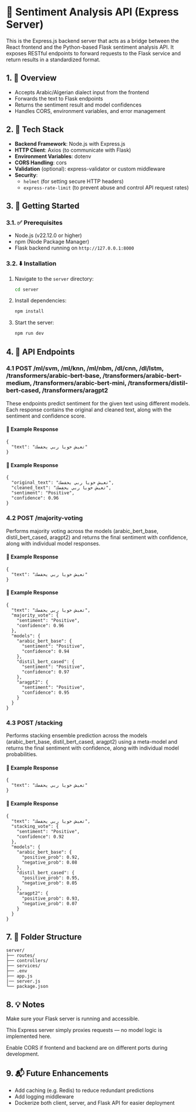 # 🧠 Sentiment Analysis API (Express Server)

This is the Express.js backend server that acts as a bridge between the React frontend and the Python-based Flask sentiment analysis API. It exposes RESTful endpoints to forward requests to the Flask service and return results in a standardized format.


## 1. 👀 Overview

- Accepts Arabic/Algerian dialect input from the frontend
- Forwards the text to Flask endpoints
- Returns the sentiment result and model confidences
- Handles CORS, environment variables, and error management


## 2. 🔧 Tech Stack

- **Backend Framework**: Node.js with Express.js
- **HTTP Client**: Axios (to communicate with Flask)
- **Environment Variables**: dotenv
- **CORS Handling**: cors
- **Validation** (optional): express-validator or custom middleware
- **Security**: 
   - `helmet` (for setting secure HTTP headers) 
   - `express-rate-limit` (to prevent abuse and control API request rates)


## 3. 🚀 Getting Started

### 3.1. ✅ Prerequisites
- Node.js (v22.12.0 or higher)
- npm (Node Package Manager)
- Flask backend running on `http://127.0.0.1:8000`

### 3.2. ⬇️ Installation
1. Navigate to the `server` directory:

   ```bash
   cd server
2. Install dependencies:

   ```bash
   npm install
3. Start the server:

    ```bash
    npm run dev
    ```

## 4. 🔌 API Endpoints
### 4.1 POST /ml/svm, /ml/knn, /ml/nbm, /dl/cnn, /dl/lstm, /transformers/arabic-bert-base, /transformers/arabic-bert-medium, /transformers/arabic-bert-mini, /transformers/distil-bert-cased, /transformers/aragpt2
These endpoints predict sentiment for the given text using different models. Each response contains the original and cleaned text, along with the sentiment and confidence score.
#### 🔹 Example Response
```
{
  "text": "تعيش خويا ربي يحفضك"
}
```

#### 🔹 Example Response
```
{
  "original_text": "تعيش خويا ربي يحفضك",
  "cleaned_text": "تعيش خويا ربي يحفضك",
  "sentiment": "Positive",
  "confidence": 0.96
}
```

### 4.2 POST /majority-voting
Performs majority voting across the models (arabic_bert_base, distil_bert_cased, aragpt2) and returns the final sentiment with confidence, along with individual model responses.

#### 🔹 Example Response
```
{
  "text": "تعيش خويا ربي يحفضك"
}
```

#### 🔹 Example Response
```
{
  "text": "تعيش خويا ربي يحفضك",
  "majority_vote": {
    "sentiment": "Positive",
    "confidence": 0.96
  },
  "models": {
    "arabic_bert_base": {
      "sentiment": "Positive",
      "confidence": 0.94
    },
    "distil_bert_cased": {
      "sentiment": "Positive",
      "confidence": 0.97
    },
    "aragpt2": {
      "sentiment": "Positive",
      "confidence": 0.95
    }
  }
}
```
### 4.3 POST /stacking
Performs stacking ensemble prediction across the models (arabic_bert_base, distil_bert_cased, aragpt2) using a meta-model and returns the final sentiment with confidence, along with individual model probabilities.

#### 🔹 Example Response
```
{
  "text": "تعيش خويا ربي يحفضك"
}
```

#### 🔹 Example Response
```
{
  "text": "تعيش خويا ربي يحفضك",
  "stacking_vote": {
    "sentiment": "Positive",
    "confidence": 0.92
  },
  "models": {
    "arabic_bert_base": {
      "positive_prob": 0.92,
      "negative_prob": 0.08
    },
    "distil_bert_cased": {
      "positive_prob": 0.95,
      "negative_prob": 0.05
    },
    "aragpt2": {
      "positive_prob": 0.93,
      "negative_prob": 0.07
    }
  }
}
```

## 7. 📁 Folder Structure
```
server/
├── routes/
├── controllers/
├── services/
├── .env
├── app.js
|── server.js
└── package.json
```

## 8. 💡 Notes
Make sure your Flask server is running and accessible.

This Express server simply proxies requests — no model logic is implemented here.

Enable CORS if frontend and backend are on different ports during development.

## 9. 📬 Future Enhancements
- Add caching (e.g. Redis) to reduce redundant predictions
- Add logging middleware
- Dockerize both client, server, and Flask API for easier deployment